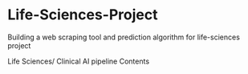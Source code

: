 # Life-Sciences-Project
Building a web scraping tool and prediction algorithm for life-sciences project

Life Sciences/ Clinical AI pipeline
Contents
